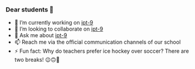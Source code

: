 ### Dear students 👋

- 🔭 I’m currently working on [ipt-9](https://github.com/ipt-9)
- 👯 I’m looking to collaborate on [ipt-9](https://github.com/ipt-9)
- 💬 Ask me about [ipt-9](https://github.com/ipt-9)
- 📫 Reach me via the official communication channels of our school
- ⚡ Fun fact: Why do teachers prefer ice hockey over soccer? There are two breaks! 😉🙃🤩

<!--
**surbbzw/surbbzw** is a ✨ _special_ ✨ repository because its `README.md` (this file) appears on your GitHub profile.

Here are some ideas to get you started:

- 🔭 I’m currently working on ...
- 🌱 I’m currently learning ...
- 👯 I’m looking to collaborate on ...
- 🤔 I’m looking for help with ...
- 💬 Ask me about ...
- 📫 How to reach me: ...
- 😄 Pronouns: ...
- ⚡ Fun fact: ...
-->
